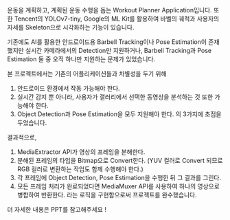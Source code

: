 운동을 계획하고, 계획된 운동 수행을 돕는 Workout Planner Application입니다. 
또한 Tencent의 YOLOv7-tiny, Google의 ML Kit를 활용하여 바벨의 궤적과 사용자의 자세를 Skeleton으로 시각화하는 기능이 있습니다.

기존에도 AI를 활용한 안드로이드용 Barbell Tracking이나 Pose Estimation이 존재했지만 
실시간 카메라에서의 Detection만 지원하거나, Barbell Tracking과 Pose Estimation 둘 중 오직 하나만 지원하는 문제가 있었습니다.

본 프로젝트에서는 기존의 어플리케이션들과 차별성을 두기 위해

1. 안드로이드 환경에서 작동 가능해야 한다.
2. 실시간 감지 뿐 아니라, 사용자가 갤러리에서 선택한 동영상을 분석하는 것 또한 가능해야 한다.
3. Object Detection과 Pose Estimation을 모두 지원해야 한다.
의 3가지에 초점을 두었습니다.

결과적으로,

1. MediaExtractor API가 영상의 프레임을 분해한다.
2. 분해된 프레임의 타입을 Bitmap으로 Convert한다. (YUV 컬러로 Convert 되므로 RGB 컬러로 변환하는 작업도 함께 수행해야 한다.)
3. 각 프레임에 Object Detection, Pose Estimation을 수행한 뒤 그 결과를 그린다.
4. 모든 프레임 처리가 완료되었다면 MediaMuxer API를 사용하여 하나의 영상으로 병합하여 반환한다.
라는 로직을 구현함으로써 프로젝트를 완수했습니다.

더 자세한 내용은 PPT를 참고해주세요 !
